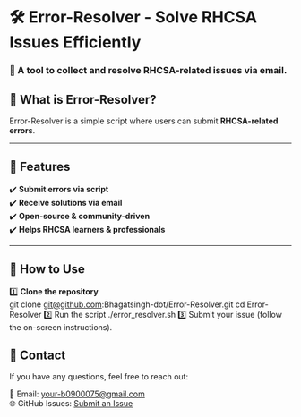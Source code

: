 # 🛠️ Error-Resolver - Solve RHCSA Issues Efficiently

### 🚀 A tool to collect and resolve RHCSA-related issues via email.

## 📌 What is Error-Resolver?
Error-Resolver is a simple script where users can submit **RHCSA-related errors**.  

---

## 🔧 Features
✔️ **Submit errors via script**  
✔️ **Receive solutions via email**  
✔️ **Open-source & community-driven**  
✔️ **Helps RHCSA learners & professionals**  

---

## 🚀 How to Use
1️⃣ **Clone the repository**  
   git clone git@github.com:Bhagatsingh-dot/Error-Resolver.git
   cd Error-Resolver
2️⃣  Run the script
./error_resolver.sh
3️⃣  Submit your issue (follow the on-screen instructions).

## 📧 Contact  
If you have any questions, feel free to reach out:  

📩 Email: your-b0900075@gmail.com  
🌐 GitHub Issues: [Submit an Issue](https://github.com/Bhagatsingh-dot/Error-Resolver/issues)  
